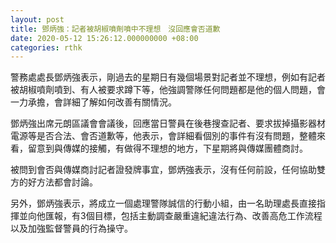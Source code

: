 ```yaml
---
layout: post
title: 鄧炳強：記者被胡椒噴劑噴中不理想　沒回應會否道歉
date: 2020-05-12 15:26:12.000000000 +08:00
categories: rthk
---
```


警務處處長鄧炳強表示，剛過去的星期日有幾個場景對記者並不理想，例如有記者被胡椒噴劑噴到、有人被要求蹲下等，他強調警隊任何問題都是他的個人問題，會一力承擔，會詳細了解如何改善有關情況。

鄧炳強出席元朗區議會會議後，回應當日警員在後巷搜查記者、要求拔掉攝影器材電源等是否合法、會否道歉等，他表示，會詳細看個別的事件有沒有問題，整體來看，留意到與傳媒的接觸，有做得不理想的地方，下星期將與傳媒團體商討。

被問到會否與傳媒商討記者證發牌事宜，鄧炳強表示，沒有任何前設，任何協助雙方的好方法都會討論。

另外，鄧炳強表示，將成立一個處理警隊誠信的行動小組，由一名助理處長直接指揮並向他匯報，有3個目標，包括主動調查嚴重違紀違法行為、改善高危工作流程以及加強監督警員的行為操守。

